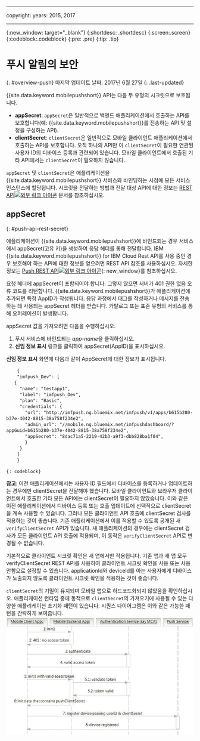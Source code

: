 ----

copyright:
 years: 2015, 2017

---

{:new_window: target="_blank"}
{:shortdesc: .shortdesc}
{:screen:.screen}
{:codeblock:.codeblock}
{:pre: .pre}
{:tip: .tip}

# 푸시 알림의 보안 
{: #overview-push}
마지막 업데이트 날짜: 2017년 6월 27일
{: .last-updated}


{{site.data.keyword.mobilepushshort}} API는 다음 두 유형의 시크릿으로 보호됩니다.

- **appSecret**: `appSecret`은 일반적으로 백엔드 애플리케이션에서 호출하는 API를 보호합니다(예: {{site.data.keyword.mobilepushshort}}를 전송하는 API 및 설정을 구성하는 API). 
- **clientSecret**: `clientSecret`은 일반적으로 모바일 클라이언트 애플리케이션에서 호출하는 API를 보호합니다. 오직 하나의 API만 이 `clientSecret`이 필요한 연관된 사용자 ID의 디바이스 등록과 관련되어 있습니다. 모바일 클라이언트에서 호출된 기타 API에서는 `clientSecret`이 필요하지 않습니다.  

`appSecret` 및 `clientSecret`은 애플리케이션을 {{site.data.keyword.mobilepushshort}} 서비스와 바인딩하는 시점에 모든 서비스 인스턴스에 할당됩니다. 시크릿을 전달하는 방법과 전달 대상 API에 대한 정보는 [REST API![외부 링크 아이콘](../../icons/launch-glyph.svg "외부 링크 아이콘")](https://mobile.{DomainName}/imfpush/) 문서를 참조하십시오. 

## appSecret 
{: #push-api-rest-secret}

애플리케이션이 {{site.data.keyword.mobilepushshort}}에 바인드되는 경우 서비스에서 appSecret(고유 키)을 생성하여 응답 헤더를 통해 전달합니다. IBM {{site.data.keyword.mobilepushshort}} for IBM Cloud Rest API를 사용 중인 경우 보호해야 하는 API에 대한 정보를 얻으려면 REST API 참조를 사용하십시오. 자세한 정보는 [Push REST API![외부 링크 아이콘](../../icons/launch-glyph.svg "외부 링크 아이콘")](https://mobile.{DomainName}/imfpush/){: new_window}를 참조하십시오. 

요청 헤더에 appSecret이 포함되어야 합니다. 그렇지 않으면 서버가 401 권한 없음 오류 코드를 리턴합니다. {{site.data.keyword.mobilepushshort}}가 애플리케이션에 추가되면 특정 AppID가 작성됩니다. 응답 과정에서 태그를 작성하거나 메시지를 전송하는 데 사용되는 appSecret 헤더를 받습니다. 카탈로그 또는 표준 유형의 서비스를 통해 오퍼레이션이 발생합니다.

appSecret 값을 가져오려면 다음을 수행하십시오. 

1. 푸시 서비스에 바인드되는 *app-name*을 클릭하십시오.
2. **신임 정보 표시** 링크를 클릭하여 appSecret(AppID)을 표시하십시오.

**신임 정보 표시** 화면에 다음과 같이 AppSecret에 대한 정보가 표시됩니다. 
```
	{
    "imfpush_Dev": [
   {
     "name": "testapp1",
     "label": "imfpush_Dev",
     "plan": "Basic",
     "credentials": {
       "url": "http://imfpush.ng.bluemix.net/imfpush/v1/apps/b615b280-b37e-4042-8815-38a758f234e2",
       "admin_url": "//mobile.ng.bluemix.net/imfpushdashboard/?appGuid=b615b280-b37e-4042-8815-38a758f234e2",
       "appSecret": "8dac71a5-2219-42b3-a9f3-dbb828ba1f04",
       }
     }
    ]
    }
```
	{: codeblock} 


**참고**: 이전 애플리케이션에서는 사용자 ID 필드에서 디바이스를 등록하거나 업데이트하는 경우에만 clientSecret을 전달해야 했습니다. 모바일 클라이언트와 브라우저 클라이언트에서 호출한 기타 모든 API에는 clientSecret이 필요하지 않았습니다. 이와 같은 이전 애플리케이션에서 디바이스 등록 또는 호출 업데이트에 선택적으로 clientSecret을 계속 사용할 수 있습니다. 그러나 모든 클라이언트 API 호출에 clientSecret 검사를 적용하는 것이 좋습니다. 기존 애플리케이션에서 이를 적용할 수 있도록 공개된 새 `verifyClientSecret` API가 있습니다. 새 애플리케이션의 경우에는 clientSecret 검사가 모든 클라이언트 API 호출에 적용되며, 이 동작은 `verifyClientSecret` API로 변경될 수 없습니다.

기본적으로 클라이언트 시크릿 확인은 새 앱에서만 적용됩니다. 기존 앱과 새 앱 모두 verifyClientSecret REST API를 사용하여 클라이언트 시크릿 확인을 사용 또는 사용 안함으로 설정할 수 있습니다. applicationId와 deviceId를 아는 사용자에게 디바이스가 노출되지 않도록 클라이언트 시크릿 확인을 적용하는 것이 좋습니다. 

`clientSecret`의 기밀이 유지되며 모바일 앱으로 하드코드화되지 않았음을 확인하십시오. 애플리케이션 런타임 중에 동적으로 `clientSecret`의 가져오기에 사용될 수 있는 다양한 애플리케이션 초기화 패턴이 있습니다. 시퀀스 다이어그램은 이와 같은 가능한 패턴을 간략하게 보여줍니다.
![Enable_Push](images/init_client_secret.jpg) 



